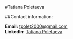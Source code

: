 #Tatiana Poletaeva<br>

##Contact information:<br>

**Email:** tpolet2000@gmail.com<br>
**LinkedIn:** [Tatiana Poletaeva](https://www.linkedin.com/in/tatiana-poletaeva-aa31b71b3)<br>
